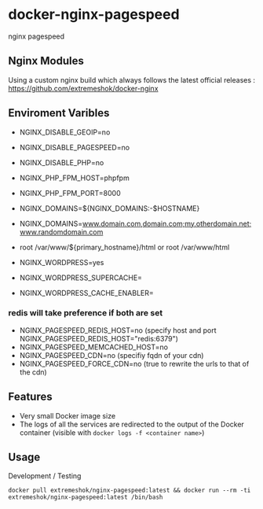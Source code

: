 # docker-nginx-pagespeed
nginx pagespeed

## Nginx Modules
Using a custom nginx build which always follows the latest official releases : https://github.com/extremeshok/docker-nginx

## Enviroment Varibles

* NGINX_DISABLE_GEOIP=no
* NGINX_DISABLE_PAGESPEED=no
* NGINX_DISABLE_PHP=no

* NGINX_PHP_FPM_HOST=phpfpm
* NGINX_PHP_FPM_PORT=8000

* NGINX_DOMAINS=${NGINX_DOMAINS:-$HOSTNAME}

* NGINX_DOMAINS=www.domain.com,domain.com;my.otherdomain.net;www.randomdomain.com

* root /var/www/${primary_hostname}/html or root /var/www/html

* NGINX_WORDPRESS=yes
* NGINX_WORDPRESS_SUPERCACHE=
* NGINX_WORDPRESS_CACHE_ENABLER=


### redis will take preference if both are set
* NGINX_PAGESPEED_REDIS_HOST=no (specify host and port NGINX_PAGESPEED_REDIS_HOST="redis:6379")
* NGINX_PAGESPEED_MEMCACHED_HOST=no
* NGINX_PAGESPEED_CDN=no (specifiy fqdn of your cdn)
* NGINX_PAGESPEED_FORCE_CDN=no (true to rewrite the urls to that of the cdn)

## Features
* Very small Docker image size
* The logs of all the services are redirected to the output of the Docker container (visible with `docker logs -f <container name>`)

## Usage
Development / Testing
```
docker pull extremeshok/nginx-pagespeed:latest && docker run --rm -ti extremeshok/nginx-pagespeed:latest /bin/bash
```
